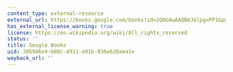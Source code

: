 ```yaml
---
content_type: external-resource
external_url: https://books.google.com/books?id=2QOGAwAAQBAJ&lpg=PP1&pg=PA199#v=onepage&q&f=false
has_external_license_warning: true
license: https://en.wikipedia.org/wiki/All_rights_reserved
status: ''
title: Google Books
uid: 30b906e4-b88c-4911-a91b-836e620aea1e
wayback_url: ''
---
```

